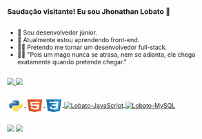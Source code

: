 ##

### Saudação visitante! Eu sou Jhonathan Lobato 👋

##

- 🔭 Sou desenvolvedor júnior.
- 🌱 Atualmente estou aprendendo front-end.
- 👨‍💻 Pretendo me tornar um desenvolvedor full-stack.
- 🧙🏻 "Pois um mago nunca se atrasa, nem se adianta, ele chega exatamente quando pretende chegar."

##

<div style="display: inline-block">
  <a href="https://https://github.com/jhonathanLobato">
  <img height="150em" src="https://github-readme-stats.vercel.app/api?username=jhonathanLobato&show_icons=true&theme=tokyonight&include_all_commits=true&count_private=true"/>
  <img height="150em" src="https://github-readme-stats.vercel.app/api/top-langs/?username=jhonathanLobato&layout=compact&langs_count=7&theme=tokyonight"/>
</div>

##
  
<div style="display: inline_block">
  <img align="center" alt="Lobato-Python" height="30" width="40" src="https://raw.githubusercontent.com/devicons/devicon/master/icons/python/python-original.svg">
  <img align="center" alt="Lobato-HTML" height="30" width="40" src="https://raw.githubusercontent.com/devicons/devicon/master/icons/html5/html5-original.svg">
  <img align="center" alt="Lobato-CSS" height="30" width="40" src="https://raw.githubusercontent.com/devicons/devicon/master/icons/css3/css3-original.svg">
  <img align="center" alt="Lobato-JavaScript" height="30" width="40" src="https://cdn.jsdelivr.net/gh/devicons/devicon/icons/javascript/javascript-original.svg">
  <img align="center" alt="Lobato-MySQL" height="60" width="70" src="https://cdn.jsdelivr.net/gh/devicons/devicon/icons/mysql/mysql-original-wordmark.svg">
  
</div>
  
##

<div>
<!--
  <a href="https://instagram.com/rafaballerini" target="_blank"><img src="https://img.shields.io/badge/-Instagram-%23E4405F?style=for-the-badge&logo=instagram&logoColor=white" target="_blank"></a>
--->
  <a href = "jhonathanlobato20@gmail.com"><img src="https://img.shields.io/badge/Gmail-D14836?style=for-the-badge&logo=gmail&logoColor=white" target="_blank"></a>
  <a href="https://www.linkedin.com/in/jhonathan-lobato-97a24222a/" target="_blank"><img src="https://img.shields.io/badge/LinkedIn-0077B5?style=for-the-badge&logo=linkedin&logoColor=white" target="_blank"></a>
</div>

##  
